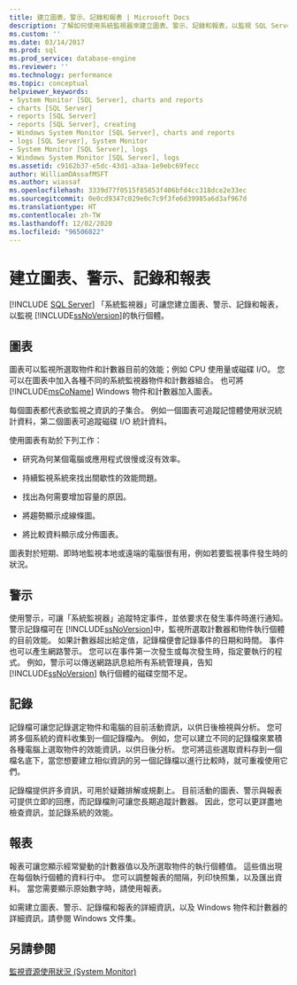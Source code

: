 ```yaml
---
title: 建立圖表、警示、記錄和報表 | Microsoft Docs
description: 了解如何使用系統監視器來建立圖表、警示、記錄和報表，以監視 SQL Server 的執行個體。
ms.custom: ''
ms.date: 03/14/2017
ms.prod: sql
ms.prod_service: database-engine
ms.reviewer: ''
ms.technology: performance
ms.topic: conceptual
helpviewer_keywords:
- System Monitor [SQL Server], charts and reports
- charts [SQL Server]
- reports [SQL Server]
- reports [SQL Server], creating
- Windows System Monitor [SQL Server], charts and reports
- logs [SQL Server], System Monitor
- System Monitor [SQL Server], logs
- Windows System Monitor [SQL Server], logs
ms.assetid: c9162b37-e5dc-43d1-a3aa-1e9ebc69fecc
author: WilliamDAssafMSFT
ms.author: wiassaf
ms.openlocfilehash: 3339d77f0515f85853f406bfd4cc318dce2e33ec
ms.sourcegitcommit: 0e0cd9347c029e0c7c9f3fe6d39985a6d3af967d
ms.translationtype: HT
ms.contentlocale: zh-TW
ms.lasthandoff: 12/02/2020
ms.locfileid: "96506022"
---
```

# <a name="create-charts-alerts-logs-and-reports"></a>建立圖表、警示、記錄和報表
 [!INCLUDE [SQL Server](../../includes/applies-to-version/sqlserver.md)]
  「系統監視器」可讓您建立圖表、警示、記錄和報表，以監視 [!INCLUDE[ssNoVersion](../../includes/ssnoversion-md.md)]的執行個體。  
  
## <a name="charts"></a>圖表  
 圖表可以監視所選取物件和計數器目前的效能；例如 CPU 使用量或磁碟 I/O。 您可以在圖表中加入各種不同的系統監視器物件和計數器組合。 也可將 [!INCLUDE[msCoName](../../includes/msconame-md.md)] Windows 物件和計數器加入圖表。  
  
 每個圖表都代表欲監視之資訊的子集合。 例如一個圖表可追蹤記憶體使用狀況統計資料，第二個圖表可追蹤磁碟 I/O 統計資料。  
  
 使用圖表有助於下列工作：  
  
-   研究為何某個電腦或應用程式很慢或沒有效率。  
  
-   持續監視系統來找出間歇性的效能問題。  
  
-   找出為何需要增加容量的原因。  
  
-   將趨勢顯示成線條圖。  
  
-   將比較資料顯示成分佈圖表。  
  
 圖表對於短期、即時地監視本地或遠端的電腦很有用，例如若要監視事件發生時的狀況。  
  
## <a name="alerts"></a>警示  
 使用警示，可讓「系統監視器」追蹤特定事件，並依要求在發生事件時進行通知。 警示記錄檔可在 [!INCLUDE[ssNoVersion](../../includes/ssnoversion-md.md)]中，監視所選取計數器和物件執行個體的目前效能。 如果計數器超出給定值，記錄檔便會記錄事件的日期和時間。 事件也可以產生網路警示。 您可以在事件第一次發生或每次發生時，指定要執行的程式。 例如，警示可以傳送網路訊息給所有系統管理員，告知 [!INCLUDE[ssNoVersion](../../includes/ssnoversion-md.md)] 執行個體的磁碟空間不足。  
  
## <a name="logs"></a>記錄  
 記錄檔可讓您記錄選定物件和電腦的目前活動資訊，以供日後檢視與分析。 您可將多個系統的資料收集到一個記錄檔內。 例如，您可以建立不同的記錄檔來累積各種電腦上選取物件的效能資訊，以供日後分析。 您可將這些選取資料存到一個檔名底下，當您想要建立相似資訊的另一個記錄檔以進行比較時，就可重複使用它們。  
  
 記錄檔提供許多資訊，可用於疑難排解或規劃上。 目前活動的圖表、警示與報表可提供立即的回應，而記錄檔則可讓您長期追蹤計數器。 因此，您可以更詳盡地檢查資訊，並記錄系統的效能。  
  
## <a name="reports"></a>報表  
 報表可讓您顯示經常變動的計數器值以及所選取物件的執行個體值。 這些值出現在每個執行個體的資料行中。 您可以調整報表的間隔，列印快照集，以及匯出資料。 當您需要顯示原始數字時，請使用報表。  
  
 如需建立圖表、警示、記錄檔和報表的詳細資訊，以及 Windows 物件和計數器的詳細資訊，請參閱 Windows 文件集。  
  
## <a name="see-also"></a>另請參閱  
 [監視資源使用狀況 &#40;System Monitor&#41;](../../relational-databases/performance-monitor/monitor-resource-usage-system-monitor.md)  
  
  
